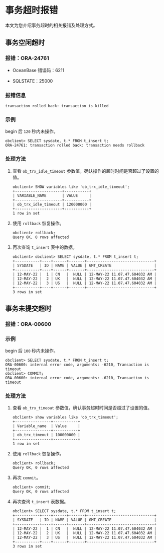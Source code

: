 事务超时报错 
===========================

本文为您介绍事务超时的相关报错及处理方式。

事务空闲超时 
---------------------------

### 报错：ORA-24761 

* OceanBase 错误码：6211

  

* SQLSTATE：25000

  




### 报错信息 

```unknow
transaction rolled back: transaction is killed
```



### 示例 

begin 后 `120` 秒内未操作。

```unknow
obclient> SELECT sysdate, t.* FROM t_insert t;
ORA-24761: transaction rolled back: transaction needs rollback
```



### 处理方法 

1. 查看 `ob_trx_idle_timeout` 参数值，确认操作的超时时间是否超过了设置的值。

   ```unknow
   obclient> SHOW variables like 'ob_trx_idle_timeout';
   +---------------------+-----------+
   | VARIABLE_NAME       | VALUE     |
   +---------------------+-----------+
   | ob_trx_idle_timeout | 120000000 |
   +---------------------+-----------+
   1 row in set
   ```

   

2. 使用 `rollback` 恢复操作。

   ```unknow
   obclient> rollback;
   Query OK, 0 rows affected
   ```

   

3. 再次查询 `t_insert` 表中的数据。

   ```unknow
   obclient> obclient> SELECT sysdate, t.* FROM t_insert t;
   +-----------+----+------+-------+------------------------------+
   | SYSDATE   | ID | NAME | VALUE | GMT_CREATE                   |
   +-----------+----+------+-------+------------------------------+
   | 12-MAY-22 |  1 | CN   |  NULL | 12-MAY-22 11.07.47.604032 AM |
   | 12-MAY-22 |  2 | UK   |  NULL | 12-MAY-22 11.07.47.604032 AM |
   | 12-MAY-22 |  3 | US   |  NULL | 12-MAY-22 11.07.47.604032 AM |
   +-----------+----+------+-------+------------------------------+
   3 rows in set
   ```

   




事务未提交超时 
----------------------------

### 报错：ORA-00600 

### 示例 

begin 后 `100` 秒内未操作。

```unknow
obclient> SELECT sysdate, t.* FROM t_insert t;
ORA-00600: internal error code, arguments: -6210, Transaction is timeout
obclient> COMMIT;
ORA-00600: internal error code, arguments: -6210, Transaction is timeout
```



### 处理方法 

1. 查看 `ob_trx_timeout` 参数值，确认事务超时时间是否超过了设置的值。

   ```unknow
   obclient> show variables like 'ob_trx_timeout';
   +----------------+-----------+
   | Variable_name  | Value     |
   +----------------+-----------+
   | ob_trx_timeout | 100000000 |
   +----------------+-----------+
   1 row in set
   ```

   

2. 使用 `rollback` 恢复操作。

   ```unknow
   obclient> rollback;
   Query OK, 0 rows affected
   ```

   

3. 再次 `commit`。

   ```unknow
   obclient> commit;
   Query OK, 0 rows affected
   ```

   

4. 再次查询 `t_insert` 表数据。

   ```unknow
   obclient> SELECT sysdate, t.* FROM t_insert t;
   +-----------+----+------+-------+------------------------------+
   | SYSDATE   | ID | NAME | VALUE | GMT_CREATE                   |
   +-----------+----+------+-------+------------------------------+
   | 12-MAY-22 |  1 | CN   |  NULL | 12-MAY-22 11.07.47.604032 AM |
   | 12-MAY-22 |  2 | UK   |  NULL | 12-MAY-22 11.07.47.604032 AM |
   | 12-MAY-22 |  3 | US   |  NULL | 12-MAY-22 11.07.47.604032 AM |
   +-----------+----+------+-------+------------------------------+
   3 rows in set
   ```

   




